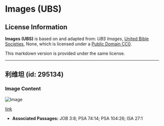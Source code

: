 # Images (UBS)

## License Information

**Images (UBS)** is based on and adapted from: _UBS Images_, [United Bible Societies](https://unitedbiblesocieties.org/), None, which is licensed under a [Public Domain CC0](https://creativecommons.org/public-domain/cc0/).

This markdown version is provided under the same license.



--------------------------------

## 利维坦 (id: 295134)

### Image Content

![Image](https://cdn.aquifer.bible/aquifer-content/resources/Media/WEB-0588_leviathan.jpg)

[link](https://cdn.aquifer.bible/aquifer-content/resources/Media/WEB-0588_leviathan.jpg)

* **Associated Passages:** JOB 3:8; PSA 74:14; PSA 104:26; ISA 27:1

